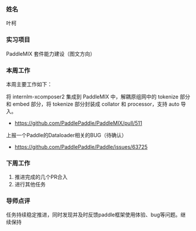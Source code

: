 ### 姓名

叶柯

### 实习项目

PaddleMIX 套件能力建设（图文方向）

### 本周工作

本周主要工作如下：

将 internlm-xcomposer2 集成到 PaddleMIX 中，解耦原组网中的 tokenize 部分和 embed 部分，将 tokenize 部分封装成 collator 和 processor，支持 auto 导入。

+ https://github.com/PaddlePaddle/PaddleMIX/pull/511

上报一个Paddle的Dataloader相关的BUG（待确认）

+ https://github.com/PaddlePaddle/Paddle/issues/63725

### 下周工作

1. 推进完成的几个PR合入
2. 进行其他任务

### 导师点评
任务持续稳定推进，同时发现并及时反馈paddle框架使用体验、bug等问题。继续保持
